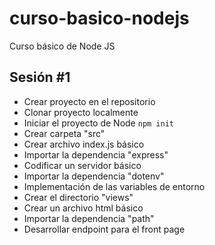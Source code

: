 # curso-basico-nodejs
Curso básico de Node JS

## Sesión #1
- Crear proyecto en el repositorio
- Clonar proyecto localmente
- Iniciar el proyecto de Node `npm init`
- Crear carpeta "src"
- Crear archivo index.js básico
- Importar la dependencia "express"
- Codificar un servidor básico
- Importar la dependencia "dotenv"
- Implementación de las variables de entorno
- Crear el directorio "views"
- Crear un archivo html básico
- Importar la dependencia "path"
- Desarrollar endpoint para el front page

